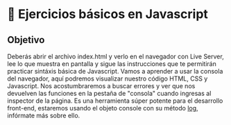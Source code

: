# 🎠 Ejercicios básicos en Javascript

## Objetivo

Deberás abrir el archivo index.html y verlo en el navegador con Live Server, lee lo que muestra en pantalla y sigue las instrucciones que te permitirán practicar sintáxis básica de Javascript. Vamos a aprender a usar la consola del navegador, aquí podremos visualizar nuestro código HTML, CSS y Javascript. Nos acostumbraremos a buscar errores y ver que nos devuelven las funciones en la pestaña de "consola" cuando ingresas al inspector de la página. Es una herramienta súper potente para el desarrollo front-end, estaremos usando el objeto console con su método <a href="https://developer.mozilla.org/es/docs/Web/API/console/log_static">log</a>, infórmate más sobre ello. 
